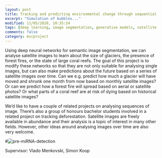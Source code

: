 ```yaml
---
layout: post
title: Tracking and predicting environmental change through sequential image segmentation
excerpt: "Simulation of bubbles..."
modified: 11/05/2020, 10:35:24
tags: [deep learning, image segmentation, generative models, satellite images, environmental change]
comments: false
category: mscproject
---
```


Using deep neural networks for semantic image segmentation, we can analyse satellite images to learn about the size of glaciers, the presence of forest fires, or the state of large coral reefs. The goal of this project is to modify these networks so that they are not only suitable for analysing single images, but can also make predictions about the future based on a series of satellite images over time. Can we e.g. predict how much a glacier will have moved and shrunk one month from now based on monthly satellite images? Or can we predict how a forest fire will spread based on aerial or satellite photos? Or what parts of a coral reef are at risk of dying based on historical satellite images?
 
We’d like to have a couple of related projects on analysing sequences of image. There’s also a group of honours bachelor students involved in a related project on tracking deforestation. Satellite images are freely available in abundance and their analysis is a topic of interest in many other fields. However, other ideas around analysing images over time are also very welcome.
 

#![pre-miRNA-detection](../../images/posts/mirna-detect.png)

Supervisor: Vlado Menkovski, Simon Koop



